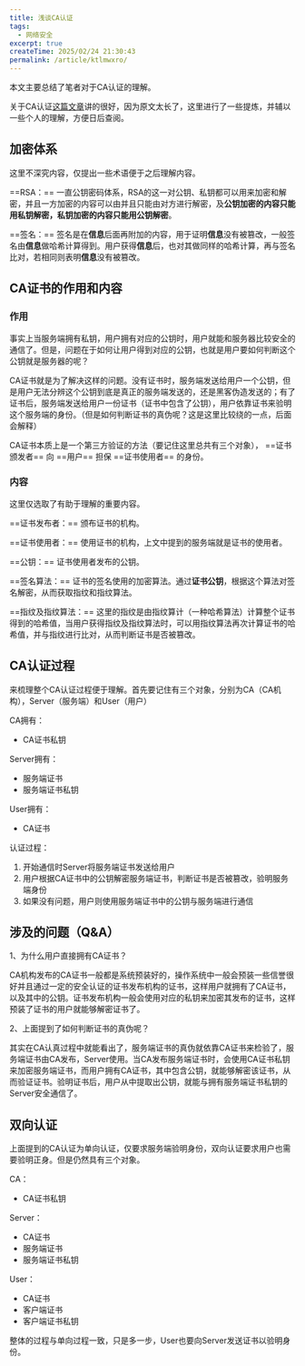 ```yaml
---
title: 浅谈CA认证
tags:
  - 网络安全
excerpt: true
createTime: 2025/02/24 21:30:43
permalink: /article/ktlmwxro/
---
```


 本文主要总结了笔者对于CA认证的理解。

关于CA认证[这篇文章](https://cloud.tencent.com/developer/article/1559900)讲的很好，因为原文太长了，这里进行了一些提炼，并辅以一些个人的理解，方便日后查阅。

<!-- more -->

## 加密体系

这里不深究内容，仅提出一些术语便于之后理解内容。

 ==RSA：== 一直公钥密码体系，RSA的这一对公钥、私钥都可以用来加密和解密，并且一方加密的内容可以由并且只能由对方进行解密，及**公钥加密的内容只能用私钥解密，私钥加密的内容只能用公钥解密**。

 ==签名：== 签名是在**信息**后面再附加的内容，用于证明**信息**没有被篡改，一般签名由**信息**做哈希计算得到。用户获得**信息**后，也对其做同样的哈希计算，再与签名比对，若相同则表明**信息**没有被篡改。

## CA证书的作用和内容

### 作用

事实上当服务端拥有私钥，用户拥有对应的公钥时，用户就能和服务器比较安全的通信了。但是，问题在于如何让用户得到对应的公钥，也就是用户要如何判断这个公钥就是服务器的呢？

CA证书就是为了解决这样的问题。没有证书时，服务端发送给用户一个公钥，但是用户无法分辨这个公钥到底是真正的服务端发送的，还是黑客伪造发送的；有了证书后，服务端发送给用户一份证书（证书中包含了公钥），用户依靠证书来验明这个服务端的身份。（但是如何判断证书的真伪呢？这是这里比较绕的一点，后面会解释）

CA证书本质上是一个第三方验证的方法（要记住这里总共有三个对象）， ==证书颁发者== 向 ==用户== 担保 ==证书使用者== 的身份。

### 内容

这里仅选取了有助于理解的重要内容。

 ==证书发布者：== 颁布证书的机构。

 ==证书使用者：==  使用证书的机构，上文中提到的服务端就是证书的使用者。

 ==公钥：== 证书使用者发布的公钥。

 ==签名算法：== 证书的签名使用的加密算法。通过**证书公钥**，根据这个算法对签名解密，从而获取指纹和指纹算法。

 ==指纹及指纹算法：== 这里的指纹是由指纹算计（一种哈希算法）计算整个证书得到的哈希值，当用户获得指纹及指纹算法时，可以用指纹算法再次计算证书的哈希值，并与指纹进行比对，从而判断证书是否被篡改。

## CA认证过程

来梳理整个CA认证过程便于理解。首先要记住有三个对象，分别为CA（CA机构），Server（服务端）和User（用户）

CA拥有：

- CA证书私钥

Server拥有：

- 服务端证书
- 服务端证书私钥

User拥有：

- CA证书

认证过程：

1. 开始通信时Server将服务端证书发送给用户
2. 用户根据CA证书中的公钥解密服务端证书，判断证书是否被篡改，验明服务端身份
3. 如果没有问题，用户则使用服务端证书中的公钥与服务端进行通信

## 涉及的问题（Q&A）

1、为什么用户直接拥有CA证书？

​	CA机构发布的CA证书一般都是系统预装好的，操作系统中一般会预装一些信誉很好并且通过一定的安全认证的证书发布机构的证书，这样用户就拥有了CA证书，以及其中的公钥。证书发布机构一般会使用对应的私钥来加密其发布的证书，这样预装了证书的用户就能够解密证书了。

2、上面提到了如何判断证书的真伪呢？

​	其实在CA认真过程中就能看出了，服务端证书的真伪就依靠CA证书来检验了，服务端证书由CA发布，Server使用。当CA发布服务端证书时，会使用CA证书私钥来加密服务端证书，而用户拥有CA证书，其中包含公钥，就能够解密该证书，从而验证证书。验明证书后，用户从中提取出公钥，就能与拥有服务端证书私钥的Server安全通信了。

## 双向认证

上面提到的CA认证为单向认证，仅要求服务端验明身份，双向认证要求用户也需要验明正身。但是仍然具有三个对象。

CA：

- CA证书私钥

Server：

- CA证书
- 服务端证书
- 服务端证书私钥

User：

- CA证书
- 客户端证书
- 客户端证书私钥

整体的过程与单向过程一致，只是多一步，User也要向Server发送证书以验明身份。

